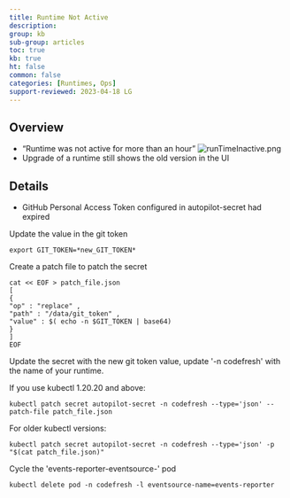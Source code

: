 ```yaml
---
title: Runtime Not Active
description: 
group: kb
sub-group: articles
toc: true
kb: true
ht: false
common: false
categories: [Runtimes, Ops]
support-reviewed: 2023-04-18 LG
---
```


## Overview

* “Runtime was not active for more than an hour”
    ![runTimeInactive.png]({{site.baseurl}}/images/troubleshooting/runTimeInactive.png)
* Upgrade of a runtime still shows the old version in the UI

## Details

* GitHub Personal Access Token configured in autopilot-secret had expired

Update the value in the git token

```shell
export GIT_TOKEN=*new_GIT_TOKEN*
```

Create a patch file to patch the secret

```shell
cat << EOF > patch_file.json  
[  
{  
"op" : "replace" ,  
"path" : "/data/git_token" ,  
"value" : $( echo -n $GIT_TOKEN | base64)   
}  
]  
EOF
```

Update the secret with the new git token value, update '-n codefresh' with the
name of your runtime.

If you use kubectl 1.20.20 and above:

```shell
kubectl patch secret autopilot-secret -n codefresh --type='json' --patch-file patch_file.json
```

For older kubectl versions:

```shell
kubectl patch secret autopilot-secret -n codefresh --type='json' -p "$(cat patch_file.json)"
```

Cycle the 'events-reporter-eventsource-' pod

```shell
kubectl delete pod -n codefresh -l eventsource-name=events-reporter  
```
